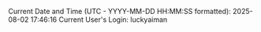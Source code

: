 Current Date and Time (UTC - YYYY-MM-DD HH:MM:SS formatted): 2025-08-02 17:46:16
Current User's Login: luckyaiman
